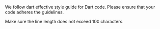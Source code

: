 We follow dart effective style guide for Dart code. Please ensure that your code adheres the guidelines.

Make sure the line length does not exceed 100 characters.